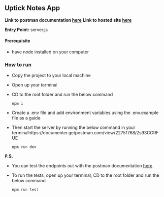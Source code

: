 ## Uptick Notes App
**Link to postman documentation [here](https://documenter.getpostman.com/view/22751768/2s93CGRFUE)**
**Link to hosted site [here](https://uptick-notes-api.onrender.com)**

**Entry Point:** server.js

#### Prerequisite
* have node installed on your computer

### How to run
* Copy the project to your local machine
* Open up your terminal
 * CD to the root folder and run the below command

    ```
    npm i
    ``` 
* Create a .env file and add environment variables using the .env.example file as a guide
* Then start the server by running the below command in your terminalhttps://documenter.getpostman.com/view/22751768/2s93CGRFUE
    ```
    npm run dev
    ``` 

**P.S.**    
* You can test the endpoints out with the postman documentation [here](https://documenter.getpostman.com/view/22751768/2s935rK31H)
  
* To run the tests, open up your terminal, CD to the root folder and run the below command
  ```
  npm run test
  ```